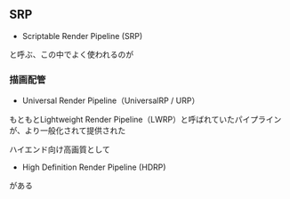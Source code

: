 ## SRP
* Scriptable Render Pipeline (SRP) 

と呼ぶ、この中でよく使われるのが

### 描画配管

* Universal Render Pipeline（UniversalRP / URP）

もともとLightweight Render Pipeline（LWRP）と呼ばれていたパイプラインが、より一般化されて提供された

ハイエンド向け高画質として

* High Definition Render Pipeline (HDRP)

がある
